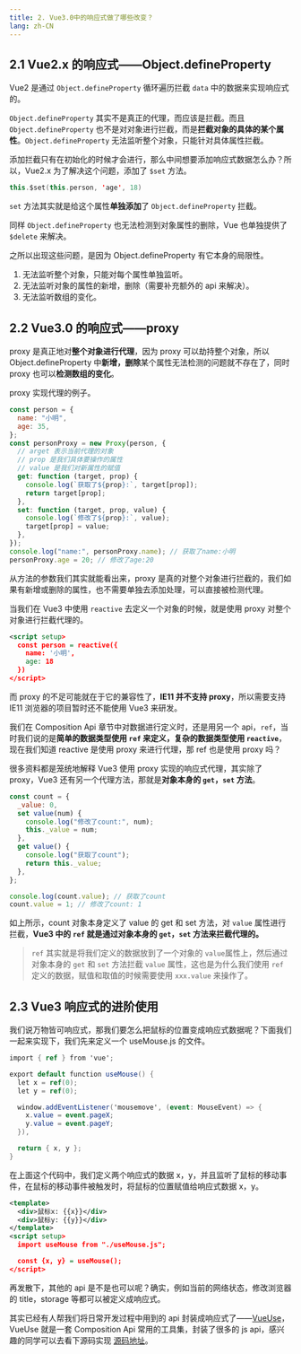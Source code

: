 ```yaml
---
title: 2. Vue3.0中的响应式做了哪些改变？
lang: zh-CN
---
```


## 2.1 Vue2.x 的响应式——Object.defineProperty

Vue2 是通过 `Object.defineProperty` 循环遍历拦截 `data` 中的数据来实现响应式的。

`Object.defineProperty` 其实不是真正的代理，而应该是拦截。而且 `Object.defineProperty` 也不是对对象进行拦截，而是**拦截对象的具体的某个属性**。`Object.defineProperty` 无法监听整个对象，只能针对具体属性拦截。

添加拦截只有在初始化的时候才会进行，那么中间想要添加响应式数据怎么办？所以，Vue2.x 为了解决这个问题，添加了 `$set` 方法。

```kotlin
this.$set(this.person, 'age', 18)
```

`set` 方法其实就是给这个属性**单独添加**了 `Object.defineProperty` 拦截。

同样 `Object.defineProperty` 也无法检测到对象属性的删除，Vue 也单独提供了 `$delete` 来解决。

之所以出现这些问题，是因为 Object.defineProperty 有它本身的局限性。

1. 无法监听整个对象，只能对每个属性单独监听。
2. 无法监听对象的属性的新增，删除（需要补充额外的 api 来解决）。
3. 无法监听数组的变化。

## 2.2 Vue3.0 的响应式——proxy

proxy 是真正地对**整个对象进行代理**，因为 proxy 可以劫持整个对象，所以 Object.defineProperty 中**新增，删除**某个属性无法检测的问题就不存在了，同时 proxy 也可以**检测数组的变化**。

proxy 实现代理的例子。

```js
const person = {
  name: "小明",
  age: 35,
};
const personProxy = new Proxy(person, {
  // arget 表示当前代理的对象
  // prop 是我们具体要操作的属性
  // value 是我们对新属性的赋值
  get: function (target, prop) {
    console.log(`获取了${prop}:`, target[prop]);
    return target[prop];
  },
  set: function (target, prop, value) {
    console.log(`修改了${prop}:`, value);
    target[prop] = value;
  },
});
console.log("name:", personProxy.name); // 获取了name:小明
personProxy.age = 20; // 修改了age:20
```

从方法的参数我们其实就能看出来，proxy 是真的对整个对象进行拦截的，我们如果有新增或删除的属性，也不需要单独去添加处理，可以直接被检测代理。

当我们在 Vue3 中使用 `reactive` 去定义一个对象的时候，就是使用 proxy 对整个对象进行拦截代理的。

```xml
<script setup>
  const person = reactive({
    name: '小明',
    age: 18
  })
</script>
```

而 proxy 的不足可能就在于它的兼容性了，**IE11 并不支持 proxy**，所以需要支持 IE11 浏览器的项目暂时还不能使用 Vue3 来研发。

我们在 Composition Api 章节中对数据进行定义时，还是用另一个 api，`ref`，当时我们说的是**简单的数据类型使用 `ref` 来定义，复杂的数据类型使用 `reactive`**，现在我们知道 reactive 是使用 proxy 来进行代理，那 ref 也是使用 proxy 吗？

很多资料都是笼统地解释 Vue3 使用 proxy 实现的响应式代理，其实除了 proxy，Vue3 还有另一个代理方法，那就是**对象本身的 `get`，`set` 方法**。

```js
const count = {
  _value: 0,
  set value(num) {
    console.log("修改了count:", num);
    this._value = num;
  },
  get value() {
    console.log("获取了count");
    return this._value;
  },
};

console.log(count.value); // 获取了count
count.value = 1; // 修改了count: 1
```

如上所示，count 对象本身定义了 value 的 get 和 set 方法，对 `value` 属性进行拦截，**Vue3 中的 `ref` 就是通过对象本身的 `get`，`set` 方法来拦截代理的。**

> `ref` 其实就是将我们定义的数据放到了一个对象的 `value`属性上，然后通过对象本身的 `get` 和 `set` 方法拦截 `value` 属性，这也是为什么我们使用 `ref` 定义的数据，赋值和取值的时候需要使用 `xxx.value` 来操作了。

## 2.3 Vue3 响应式的进阶使用

我们说万物皆可响应式，那我们要怎么把鼠标的位置变成响应式数据呢？下面我们一起来实现下，我们先来定义一个 useMouse.js 的文件。

```csharp
import { ref } from 'vue';

export default function useMouse() {
  let x = ref(0);
  let y = ref(0);

  window.addEventListener('mousemove', (event: MouseEvent) => {
    x.value = event.pageX;
    y.value = event.pageY;
  }),

  return { x, y };
}
```

在上面这个代码中，我们定义两个响应式的数据 x，y，并且监听了鼠标的移动事件，在鼠标的移动事件被触发时，将鼠标的位置赋值给响应式数据 x，y。

```xml
<template>
  <div>鼠标x: {{x}}</div>
  <div>鼠标y: {{y}}</div>
</template>
<script setup>
  import useMouse from "./useMouse.js";

  const {x, y} = useMouse();
</script>
```

再发散下，其他的 api 是不是也可以呢？确实，例如当前的网络状态，修改浏览器的 title，storage 等都可以被定义成响应式。

其实已经有人帮我们将日常开发过程中用到的 api 封装成响应式了——[VueUse](https://vueuse.org/)，VueUse 就是一套 Composition Api 常用的工具集，封装了很多的 js api，感兴趣的同学可以去看下源码实现 [源码地址](https://github.com/vueuse/vueuse)。
